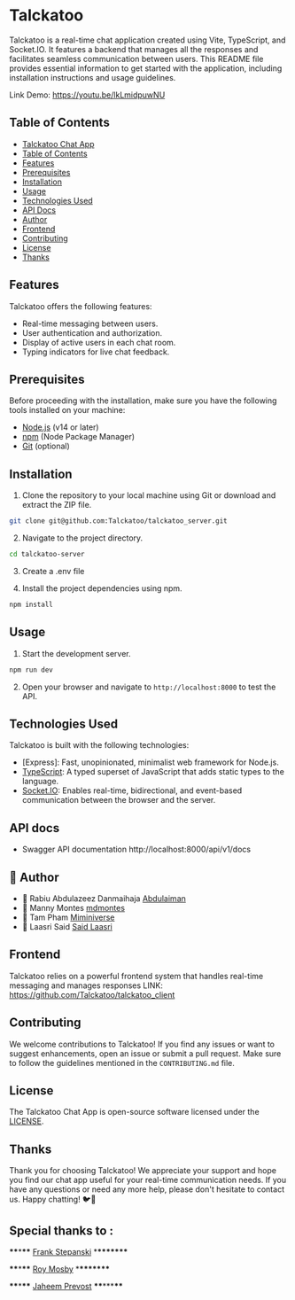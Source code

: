 # Talckatoo

Talckatoo is a real-time chat application created using Vite, TypeScript, and Socket.IO. It features a backend that manages all the responses and facilitates seamless communication between users. This README file provides essential information to get started with the application, including installation instructions and usage guidelines.

Link Demo: https://youtu.be/lkLmidpuwNU

## Table of Contents

- [Talckatoo Chat App](#talckatoo-chat-app)
- [Table of Contents](#table-of-contents)
- [Features](#features)
- [Prerequisites](#prerequisites)
- [Installation](#installation)
- [Usage](#usage)
- [Technologies Used](#technologies-used)
- [API Docs](#api-docs)
- [Author](#author)
- [Frontend](#frontend)
- [Contributing](#contributing)
- [License](#license)
- [Thanks](#thanks)

## Features

Talckatoo offers the following features:

- Real-time messaging between users.
- User authentication and authorization.
- Display of active users in each chat room.
- Typing indicators for live chat feedback.

## Prerequisites

Before proceeding with the installation, make sure you have the following tools installed on your machine:

- [Node.js](https://nodejs.org) (v14 or later)
- [npm](https://www.npmjs.com/) (Node Package Manager)
- [Git](https://git-scm.com/) (optional)

## Installation

1. Clone the repository to your local machine using Git or download and extract the ZIP file.

```bash
git clone git@github.com:Talckatoo/talckatoo_server.git
```

2. Navigate to the project directory.

```bash
cd talckatoo-server
```

3. Create a .env file 

4. Install the project dependencies using npm.

```bash
npm install
```

## Usage

1. Start the development server.

```bash
npm run dev
```

2. Open your browser and navigate to `http://localhost:8000` to test the API.

## Technologies Used

Talckatoo is built with the following technologies:

- [Express]: Fast, unopinionated, minimalist web framework for Node.js.
- [TypeScript](https://www.typescriptlang.org/): A typed superset of JavaScript that adds static types to the language.
- [Socket.IO](https://socket.io/): Enables real-time, bidirectional, and event-based communication between the browser and the server.

## API docs
- Swagger API documentation http://localhost:8000/api/v1/docs

## 👥 Author

- 👤 Rabiu Abdulazeez Danmaihaja [Abdulaiman](https://github.com/Abdulaiman)
- 👤 Manny Montes [mdmontes](https://github.com/Miminiverse)
- 👤 Tam Pham [Miminiverse](https://github.com/Miminiverse)
- 👤 Laasri Said [Said Laasri](https://github.com/Said-laasri)

## Frontend

Talckatoo relies on a powerful frontend system that handles real-time messaging and manages responses
LINK: https://github.com/Talckatoo/talckatoo_client

## Contributing

We welcome contributions to Talckatoo! If you find any issues or want to suggest enhancements, open an issue or submit a pull request. Make sure to follow the guidelines mentioned in the `CONTRIBUTING.md` file.

## License

The Talckatoo Chat App is open-source software licensed under the [LICENSE](LICENSE).

## Thanks

Thank you for choosing Talckatoo! We appreciate your support and hope you find our chat app useful for your real-time communication needs. If you have any questions or need any more help, please don't hesitate to contact us. Happy chatting! 🐦💬

## Special thanks to :

**\*\***\***\*\*** [Frank Stepanski](https://github.com/frankstepanski) \***\*\*\*\*\*\*\***

**\*\***\***\*\*** [Roy Mosby](https://github.com/royemosby) \***\*\*\*\*\*\*\***

**\*\***\***\*\*** [Jaheem Prevost](https://github.com/jaheemprevost) **\*\***\*\*\***\*\***
